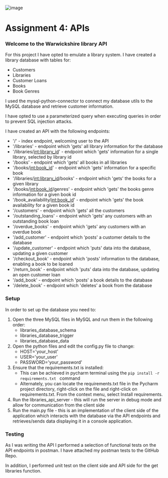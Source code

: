 ![image](https://github.com/user-attachments/assets/0d700c3b-b245-4189-943f-3dbc47028b46)

# Assignment 4: APIs

### Welcome to the Warwickshire library API
For this project I have opted to emulate a library system. I have created a library database with tables for:
- Customers
- Libraries
- Customer Loans
- Books
- Book Genres

I used the mysql-python-connector to connect my database utils to the MySQL database and retrieve customer information.

I have opted to use a parameterized query when executing queries in order to prevent SQL injection attacks.

I have created an API with the following endpoints:
- '/' - index endpoint, welcoming user to the API
- '/libraries' - endpoint which 'gets' all library information for the database
- '/libraries/<int:library_id>' - endpoint which 'gets' information for a single library, selected by library id
- '/books' - endpoint which 'gets' all books in all libraries
- '/books/<int:book_id>' - endpoint which 'gets' information for a specific book
- '/libraries/<int:library_id>/books' - endpoint which 'gets' the books for a given library
- '/books/<int:book_id>/genres' - endpoint which 'gets' the books genre information for a given book id
- '/book_availability/<int:book_id>' - endpoint which 'gets' the book availability for a given book id
- '/customers' - endpoint which 'gets' all the customers
- '/outstanding_loans' - endpoint which 'gets' any customers with an outstanding book loan
- '/overdue_books' - endpoint which 'gets' any customers with an overdue book
- '/add_customer' - endpoint which 'posts' a customer details to the database
- '/update_customer' - endpoint which 'puts' data into the database, updating a given customer
- '/checkout_book' - endpoint which 'posts' information to the database, enabling a book to be loaned
- '/return_book' - endpoint which 'puts' data into the database, updating an open customer loan
- '/add_book' - endpoint which 'posts' a book details to the database
- '/delete_book' - endpoint which 'deletes' a book from the database

### Setup
In order to set up the database you need to:
1. Open the three MySQL files in MySQL and run them in the following order:
   - libraries_database_schema
   - libraries_database_trigger
   - libraries_database_data
2. Open the python files and edit the config.py file to change:
   - HOST='your_host'
   - USER='your_user'
   - PASSWORD='your_password'
3. Ensure that the requirements.txt is installed:
   - This can be achieved in pycharm terminal using the ``pip install -r requirements.txt
`` command
   - Alternately, you can locate the requirements.txt file in the Pycharm project directory, right-click on the file and right-click on requirements.txt. From the context menu, select Install requirements.
4. Run the libraries_api_server - this will run the server in debug mode and allow for communication from the client side 
5. Run the main.py file - this is an implementation of the client side of the application which interacts with the database via the API endpoints and retrieves/sends data displaying it in a console application. 

### Testing
As I was writing the API I performed a selection of functional tests on the API endpoints in postman. I have attached my postman tests to the GitHub Repo.

In addition, I performed unit test on the client side and API side for the get libraries function.


